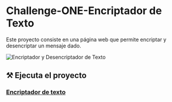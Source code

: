 # Challenge-ONE-Encriptador de Texto

Este proyecto consiste en una página web que permite encriptar y desencriptar un mensaje dado.

![Encriptador y Desencriptador de Texto](https://user-images.githubusercontent.com/38847196/235282320-4aa17b47-45f3-4530-9136-60e4b9a800b6.png)

## :hammer_and_pick: Ejecuta el proyecto

 <h3><a href="https://marinasg18.github.io/Challenge-ONE-Encriptador-de-Texto/"> Encriptador de texto</a></h3>

